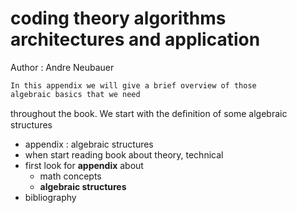# coding theory algorithms architectures and application

Author : Andre Neubauer

```
In this appendix we will give a brief overview of those
algebraic basics that we need
```

throughout the book. We start with the deﬁnition of some algebraic structures

- appendix : algebraic structures
- when start reading book about theory, technical
- first look for **appendix** about
     - math concepts
     - **algebraic structures**
- bibliography
